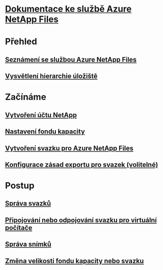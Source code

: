 # [Dokumentace ke službě Azure NetApp Files](index.md)

# Přehled
## [Seznámení se službou Azure NetApp Files](azure-netapp-files-introduction.md)
## [Vysvětlení hierarchie úložiště](azure-netapp-files-understand-storage-hierarchy.md)

# Začínáme
## [Vytvoření účtu NetApp](azure-netapp-files-create-netapp-account.md)
## [Nastavení fondu kapacity](azure-netapp-files-set-up-capacity-pool.md)
## [Vytvoření svazku pro Azure NetApp Files](azure-netapp-files-create-volumes.md)
## [Konfigurace zásad exportu pro svazek (volitelné)](azure-netapp-files-configure-export-policy.md)

# Postup
## [Správa svazků](azure-netapp-files-manage-volumes.md)
## [Připojování nebo odpojování svazku pro virtuální počítače](azure-netapp-files-mount-unmount-volumes-for-virtual-machines.md)
## [Správa snímků](azure-netapp-files-manage-snapshots.md)
## [Změna velikosti fondu kapacity nebo svazku](azure-netapp-files-resize-capacity-pools-or-volumes.md)

